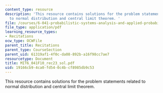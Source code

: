 ```yaml
---
content_type: resource
description: 'This resource contains solutions for the problem statements related
  to normal distribution and central limit theorem. '
file: /courses/6-041-probabilistic-systems-analysis-and-applied-probability-fall-2010/19166cb94ca0fd540c4bcf8985db9c53_MIT6_041F10_rec23_sol.pdf
file_type: application/pdf
learning_resource_types:
- Recitations
ocw_type: OCWFile
parent_title: Recitations
parent_type: CourseSection
parent_uid: 61319af1-4f0c-da08-892b-a16f98cc7ae7
resourcetype: Document
title: MIT6_041F10_rec23_sol.pdf
uid: 19166cb9-4ca0-fd54-0c4b-cf8985db9c53
---
```

This resource contains solutions for the problem statements related to normal distribution and central limit theorem. 

